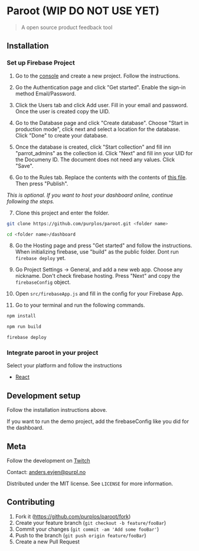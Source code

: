 # Paroot (WIP DO NOT USE YET)

> A open source product feedback tool

## Installation

### Set up Firebase Project

1. Go to the [console](https://console.firebase.google.com/) and create a new project. Follow the instructions.

2. Go the Authentication page and click "Get started". Enable the sign-in method Email/Password.

3. Click the Users tab and click Add user. Fill in your email and password. Once the user is created copy the UID.

4. Go to the Database page and click "Create database". Choose "Start in production mode", click next and select a location for the database. Click "Done" to create your database.

5. Once the database is created, click "Start collection" and fill inn "parrot_admins" as the collection id. Click "Next" and fill inn your UID for the Documeny ID. The document does not need any values. Click "Save".

6. Go to the Rules tab. Replace the contents with the contents of [this file](https://raw.githubusercontent.com/purplos/paroot/develop/setup/firestore.rules). Then press "Publish".

_This is optional. If you want to host your dashboard online, continue following the steps._

7. Clone this project and enter the folder.

```bash
git clone https://github.com/purplos/paroot.git <folder name>
```

```bash
cd <folder name>/dashboard
```

8. Go the Hosting page and press "Get started" and follow the instructions. When initializing firebase, use "build" as the public folder. Dont run `firebase deploy` yet.

9. Go Project Settings -> General, and add a new web app. Choose any nickname. Don't check firebase hosting. Press "Next" and copy the `firebaseConfig` object.

10. Open `src/firebaseApp.js` and fill in the config for your Firebase App.

11. Go to your terminal and run the following commands.

```bash
npm install
```

```bash
npm run build
```

```bash
firebase deploy
```

### Integrate paroot in your project

Select your platform and follow the instructions

- [React](https://www.npmjs.com/package/paroot-react)

## Development setup

Follow the installation instructions above.

If you want to run the demo project, add the firebaseConfig like you did for the dashboard.

## Meta

Follow the development on [Twitch](https://twitch.tv/purplteam)

Contact: anders.evjen@purpl.no

Distributed under the MIT license. See `LICENSE` for more information.

## Contributing

1. Fork it (<https://github.com/purplos/paroot/fork>)
2. Create your feature branch (`git checkout -b feature/fooBar`)
3. Commit your changes (`git commit -am 'Add some fooBar'`)
4. Push to the branch (`git push origin feature/fooBar`)
5. Create a new Pull Request
